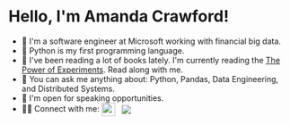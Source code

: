 # Hello, I'm Amanda Crawford!


* 🌼 I'm a software engineer at Microsoft working with financial big data.
* 🌸 Python is my first programming language.
* 🌺 I've been reading a lot of books lately. I'm currently reading the [The Power of Experiments](https://www.amazon.com/Power-Experiments-Decision-Making-Data-Driven/dp/0262043874#:~:text=%E2%80%9C'The%20Power%20of%20Experiments'%20is%20a%20fast%2C%20accessible,use%20experiments%20inside%20their%20companies.%E2%80%9D). Read along with me.
* 🧚 You can ask me anything about: Python, Pandas, Data Engineering, and Distributed Systems.
* 🦄 I'm open for speaking opportunities.
* 🖐🏿 Connect with me: <a href="https://twitter.com/TechACrawford"> <img src="https://img.icons8.com/color/48/000000/twitter.png" width="24" height="24" align="center"/></a> &nbsp; <a href="https://twitter.com/TechACrawford"> <img src="https://img.icons8.com/color/24/000000/linkedin.png" align="center"/></a>  
